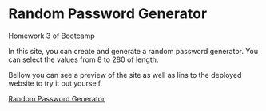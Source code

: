 # Random Password Generator

Homework 3 of Bootcamp

In this site, you can create and generate a random password generator. You can select the values from 8 to 280 of length.

Bellow you can see a preview of the site as well as lins to the deployed website to try it out yourself.


[Random Password Generator](github.com/luistorano/random-password-generator)

